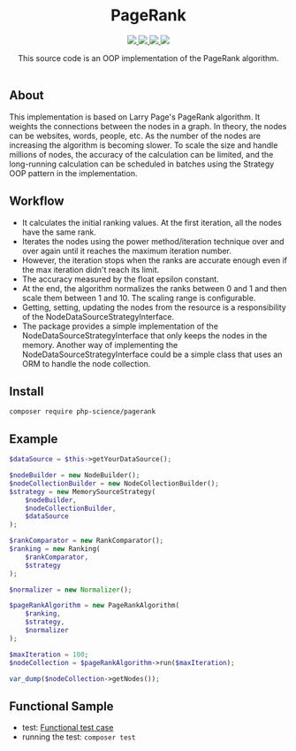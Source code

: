 <h1 align="center">
PageRank
</h1>

<p align="center">
	<a href="https://github.com/PHP-Science/PageRank/actions">
		<img src="https://github.com/php-science/pagerank/workflows/tests/badge.svg"/>
	</a>
	<a href="https://codecov.io/gh/PHP-Science/PageRank">
		<img src="https://codecov.io/gh/PHP-Science/PageRank/branch/master/graph/badge.svg"/>
	</a>
	<a href="https://codeclimate.com/github/PHP-Science/PageRank/maintainability">
	    <img src="https://api.codeclimate.com/v1/badges/48a10db2646ad4ce890c/maintainability" />
	</a>
	<a href="https://packagist.org/packages/php-science/pagerank">
        <img src="https://poser.pugx.org/php-science/pagerank/v/stable.svg"/>
    </a>
</p>

<p align="center">
This source code is an OOP implementation of the PageRank algorithm.
<br />
<br />
</p>

## About

This implementation is based on Larry Page's PageRank algorithm. It weights the connections between the nodes in a graph. 
In theory, the nodes can be websites, words, people, etc. As the number of the nodes are increasing the algorithm is 
becoming slower. To scale the size and handle millions of nodes, the accuracy of the calculation can be limited, and the 
long-running calculation can be scheduled in batches using the Strategy OOP pattern in the implementation. 

## Workflow

* It calculates the initial ranking values. At the first iteration, all the nodes have the same rank.
* Iterates the nodes using the power method/iteration technique over and over again until it reaches the maximum 
iteration number.
* However, the iteration stops when the ranks are accurate enough even if the max iteration didn't reach its limit.
* The accuracy measured by the float epsilon constant.
* At the end, the algorithm normalizes the ranks between 0 and 1 and then scale them between 1 and 10. The scaling range 
is configurable.
* Getting, setting, updating the nodes from the resource is a responsibility of the NodeDataSourceStrategyInterface.
* The package provides a simple implementation of the NodeDataSourceStrategyInterface that only keeps the nodes in the 
memory. Another way of implementing the NodeDataSourceStrategyInterface could be a simple class that uses an ORM to
handle the node collection.

## Install

```
composer require php-science/pagerank
```

## Example

```php
$dataSource = $this->getYourDataSource();

$nodeBuilder = new NodeBuilder();
$nodeCollectionBuilder = new NodeCollectionBuilder();
$strategy = new MemorySourceStrategy(
    $nodeBuilder,
    $nodeCollectionBuilder,
    $dataSource
);

$rankComparator = new RankComparator();
$ranking = new Ranking(
    $rankComparator,
    $strategy
);

$normalizer = new Normalizer();

$pageRankAlgorithm = new PageRankAlgorithm(
    $ranking,
    $strategy,
    $normalizer
);

$maxIteration = 100;
$nodeCollection = $pageRankAlgorithm->run($maxIteration);

var_dump($nodeCollection->getNodes());
```

## Functional Sample

* test: [Functional test case](https://github.com/PHP-Science/PageRank/blob/master/tests/functional/Service/PageRankAlgorithmTest.php)
* running the test: ```composer test```
